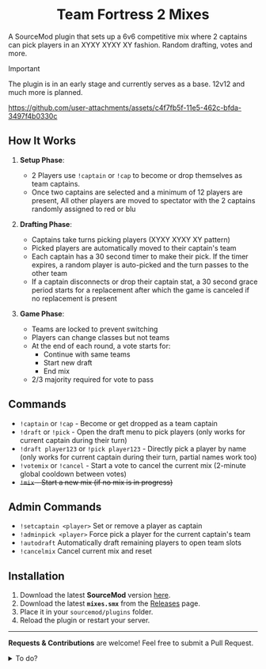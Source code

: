 <h1 align="center">Team Fortress 2 Mixes</h1>

A SourceMod plugin that sets up a 6v6 competitive mix where 2 captains can pick players in an XYXY XYXY XY fashion. Random drafting, votes and more.

> [!IMPORTANT]
> The plugin is in an early stage and currently serves as a base. 12v12 and much more is planned.

https://github.com/user-attachments/assets/c4f7fb5f-11e5-462c-bfda-3497f4b0330c


## How It Works

1. **Setup Phase**:
   - 2 Players use `!captain` or `!cap` to become or drop themselves as team captains.
   - Once two captains are selected and a minimum of 12 players are present, All other players are moved to spectator with the 2 captains randomly assigned to red or blu

2. **Drafting Phase**:
   - Captains take turns picking players (XYXY XYXY XY pattern)
   - Picked players are automatically moved to their captain's team
   - Each captain has a 30 second timer to make their pick. If the timer expires, a random player is auto-picked and the turn passes to the other team
   - If a captain disconnects or drop their captain stat, a 30 second grace period starts for a replacement after which the game is canceled if no replacement is present

3. **Game Phase**:
   - Teams are locked to prevent switching
   - Players can change classes but not teams
   - At the end of each round, a vote starts for:
     - Continue with same teams
     - Start new draft
     - End mix
   - 2/3 majority required for vote to pass

## Commands

- `!captain` or `!cap` - Become or get dropped as a team captain 
- `!draft` or `!pick` - Open the draft menu to pick players (only works for current captain during their turn)
- `!draft player123` or `!pick player123` - Directly pick a player by name (only works for current captain during their turn, partial names work too)
- `!votemix` or `!cancel` - Start a vote to cancel the current mix (2-minute global cooldown between votes)
- ~~`!mix` - Start a new mix (if no mix is in progress)~~

## Admin Commands

- `!setcaptain <player>` Set or remove a player as captain 
- `!adminpick <player>` Force pick a player for the current captain's team
- `!autodraft` Automatically draft remaining players to open team slots
- `!cancelmix` Cancel current mix and reset

## Installation

1. Download the latest **SourceMod** version [here](https://www.sourcemod.net/post-download.php).
2. Download the latest **`mixes.smx`** from the [Releases](https://github.com/vexx-sm/TF2-Mixes/releases) page.  
3. Place it in your `sourcemod/plugins` folder.  
4. Reload the plugin or restart your server.  

---

**Requests & Contributions** are welcome! Feel free to submit a Pull Request.


<details>
<summary> To do?</summary>

- Replace single mix flag with proper `MixState` system.  
- Configurable team sizes (4v4, 6v6, Highlander).  
- HUD customization.  
- Improved captain handling (grace period, auto-replacement).  
- Smarter auto-draft and configurable voting.  
- `sm_forcestart`, `sm_shuffle`, `sm_mixstatus`.  
- Logging, webhooks.  
- Better late-join and spectator handling.  
- Match QoL: auto-pause and ready-up system.  

</details>
